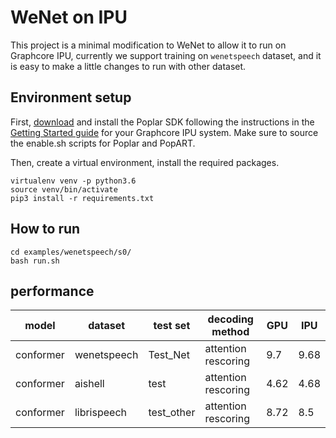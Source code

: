 # WeNet on IPU
This project is a minimal modification to WeNet to allow it to run on Graphcore IPU, currently we support training on `wenetspeech` dataset, and it is easy to make a little changes to run with other dataset.



## Environment setup

First, [download](https://downloads.graphcore.ai) and install the Poplar SDK following the instructions in the [Getting Started guide](https://docs.graphcore.ai/en/latest/) for your Graphcore IPU system. Make sure to source the enable.sh scripts for Poplar and PopART.

Then, create a virtual environment, install the required packages.

```
virtualenv venv -p python3.6
source venv/bin/activate
pip3 install -r requirements.txt
````

## How to run

```
cd examples/wenetspeech/s0/
bash run.sh
```
## performance


|model|dataset|test set|decoding method|GPU|IPU|
|---|---|---|---|---|---|
|conformer|wenetspeech|Test_Net|attention rescoring|9.7|9.68|
|conformer|aishell|test|attention rescoring|4.62|4.68|
|conformer|librispeech|test_other|attention rescoring|8.72|8.5|
